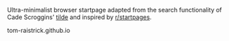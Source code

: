 Ultra-minimalist browser startpage adapted from the search functionality of Cade Scroggins' [tilde](https://github.com/cadejscroggins/tilde) and inspired by [r/startpages](https://reddit.com/r/startpages).

tom-raistrick.github.io
